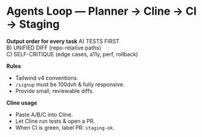 ﻿# Agents Loop — Planner → Cline → CI → Staging

**Output order for every task**
A) TESTS FIRST  
B) UNIFIED DIFF (repo-relative paths)  
C) SELF-CRITIQUE (edge cases, a11y, perf, rollback)

**Rules**
- Tailwind v4 conventions.
- `/signup` must be 100dvh & fully responsive.
- Provide small, reviewable diffs.

**Cline usage**
- Paste A/B/C into Cline.
- Let Cline run tests & open a PR.
- When CI is green, label PR: `staging-ok`.